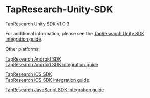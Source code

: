 # TapResearch-Unity-SDK
TapResearch Unity SDK v1.0.3

For additional information, please see the [TapResearch Unity SDK integration guide](https://www.tapresearch.com/docs/unity-integration-guide).


Other platforms:

[TapResearch Android SDK](https://github.com/TapResearch/TapResearch-Android-SDK)  
[TapResearch Android SDK integration guide](https://www.tapresearch.com/docs/android-integration-guide)

[TapResearch iOS SDK](https://github.com/TapResearch/TapResearch-iOS-SDK)  
[TapResearch iOS SDK integration guide](https://www.tapresearch.com/docs/ios-integration-guide)

[TapResearch JavaScript SDK integration guide](https://www.tapresearch.com/docs/javascript-integration-guide)

